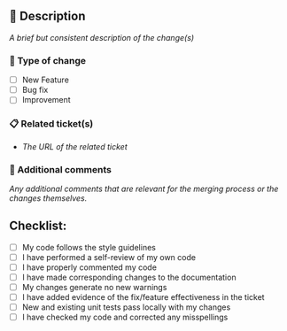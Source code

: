 ## :memo: Description

*A brief but consistent description of the change(s)*

### :briefcase: Type of change

- [ ] New Feature
- [ ] Bug fix
- [ ] Improvement

### :clipboard: Related ticket(s)

- *The URL of the related ticket*

### :pushpin: Additional comments

*Any additional comments that are relevant for the merging process or the changes themselves.*

## Checklist:

- [ ] My code follows the style guidelines
- [ ] I have performed a self-review of my own code
- [ ] I have properly commented my code
- [ ] I have made corresponding changes to the documentation
- [ ] My changes generate no new warnings
- [ ] I have added evidence of the fix/feature effectiveness in the ticket
- [ ] New and existing unit tests pass locally with my changes
- [ ] I have checked my code and corrected any misspellings
